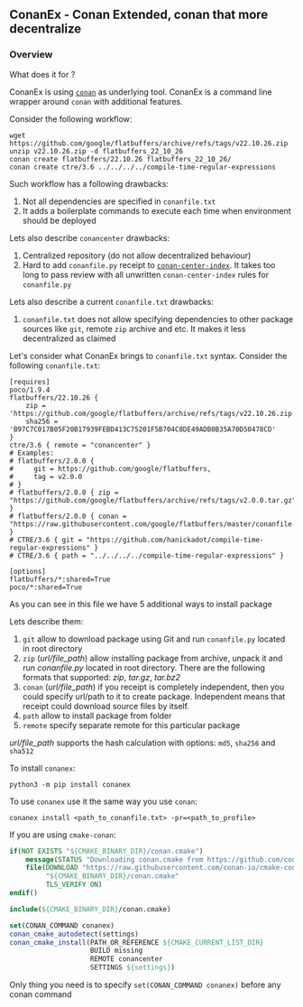 ## ConanEx - Conan Extended, conan that more decentralize

### Overview
What does it for ?

ConanEx is using [`conan`](https://github.com/conan-io/conan) as underlying tool.
ConanEx is a command line wrapper around `conan` with additional features.

Consider the following workflow:
```console
wget https://github.com/google/flatbuffers/archive/refs/tags/v22.10.26.zip
unzip v22.10.26.zip -d flatbuffers_22_10_26
conan create flatbuffers/22.10.26 flatbuffers_22_10_26/
conan create ctre/3.6 ../../../../compile-time-regular-expressions
```

Such workflow has a following drawbacks:
1. Not all dependencies are specified in `conanfile.txt`
2. It adds a boilerplate commands to execute each time when environment should be deployed

Lets also describe `conancenter` drawbacks:
1. Centralized repository (do not allow decentralized behaviour)
2. Hard to add `conanfile.py` receipt to [`conan-center-index`](https://github.com/conan-io/conan-center-index). It takes too long to pass review with all unwritten `conan-center-index` rules for `conanfile.py`

Lets also describe a current `conanfile.txt` drawbacks:
1. `conanfile.txt` does not allow specifying dependencies to other package sources like `git`, remote `zip` archive and etc. It makes it less decentralized as claimed

Let's consider what ConanEx brings to `conanfile.txt` syntax.
Consider the following `conanfile.txt`:

```console
[requires]
poco/1.9.4
flatbuffers/22.10.26 {
    zip = 'https://github.com/google/flatbuffers/archive/refs/tags/v22.10.26.zip',
    sha256 = 'B97C7C017B05F20B17939FEBD413C75201F5B704C8DE49ADB0B35A70D50478CD'
}
ctre/3.6 { remote = "conancenter" }
# Examples:
# flatbuffers/2.0.0 {
#     git = https://github.com/google/flatbuffers,
#     tag = v2.0.0
# }
# flatbuffers/2.0.0 { zip = "https://github.com/google/flatbuffers/archive/refs/tags/v2.0.0.tar.gz" }
# flatbuffers/2.0.0 { conan = "https://raw.githubusercontent.com/google/flatbuffers/master/conanfile.py" }
# CTRE/3.6 { git = "https://github.com/hanickadot/compile-time-regular-expressions" }
# CTRE/3.6 { path = "../../../../compile-time-regular-expressions" }

[options]
flatbuffers/*:shared=True
poco/*:shared=True
```
As you can see in this file we have 5 additional ways to install package

Lets describe them:
1) `git` allow to download package using Git and run `conanfile.py` located in root directory
2) `zip` (_url/file_path_) allow installing package from archive, unpack it and run _conanfile.py_ located in root directory.
   There are the following formats that supported: _zip_, _tar.gz_, _tar.bz2_
3) `conan` (_url/file_path_) if you receipt is completely independent, then you could specify url/path to it to create package.
   Independent means that receipt could download source files by itself.
4) `path` allow to install package from folder
5) `remote` specify separate remote for this particular package

_url/file_path_ supports the hash calculation with options: `md5`, `sha256` and `sha512`

To install `conanex`:
```console
python3 -m pip install conanex
```

To use `conanex` use it the same way you use `conan`:
```console
conanex install <path_to_conanfile.txt> -pr=<path_to_profile>
```

If you are using `cmake-conan`:
```cmake
if(NOT EXISTS "${CMAKE_BINARY_DIR}/conan.cmake")
    message(STATUS "Downloading conan.cmake from https://github.com/conan-io/cmake-conan")
    file(DOWNLOAD "https://raw.githubusercontent.com/conan-io/cmake-conan/0.18.1/conan.cmake"
         "${CMAKE_BINARY_DIR}/conan.cmake"
         TLS_VERIFY ON)
endif()

include(${CMAKE_BINARY_DIR}/conan.cmake)

set(CONAN_COMMAND conanex)
conan_cmake_autodetect(settings)
conan_cmake_install(PATH_OR_REFERENCE ${CMAKE_CURRENT_LIST_DIR}
                    BUILD missing
                    REMOTE conancenter
                    SETTINGS ${settings})
```
Only thing you need is to specify `set(CONAN_COMMAND conanex)` before any conan command
